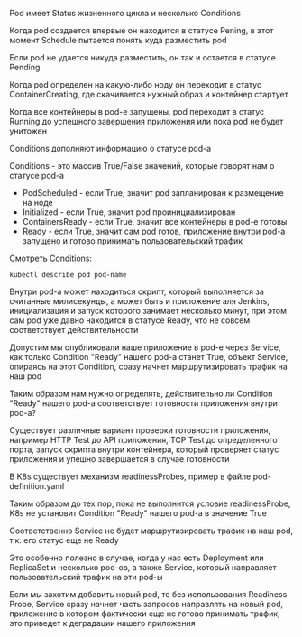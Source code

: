 Pod имеет Status жизненного цикла и несколько Conditions

Когда pod создается впервые он находится в статусе Pening, в этот момент Schedule пытается понять куда разместить pod

Если pod не удается никуда разместить, он так и остается в статусе Pending

Когда pod определен на какую-либо ноду он переходит в статус ContainerCreating, где скачивается нужный образ и контейнер стартует

Когда все контейнеры в pod-е запущены, pod переходит в статус Running до успешного завершения приложения или пока pod не будет унитожен

Conditions дополняют информацию о статусе pod-а

Conditions - это массив True/False значений, которые говорят нам о статусе pod-а

- PodScheduled - если True, значит pod запланирован к размещение на ноде
- Initialized - если True, значит pod проинициализирован
- ContainersReady - если True, значит все контейнеры в pod-е готовы
- Ready - если True, значит сам pod готов, приложение внутри pod-а запущено и готово принимать пользовательский трафик

Смотреть Conditions:

`kubectl describe pod pod-name`

Внутри pod-а может находиться скрипт, который выполняется за считанные милисекунды, а может быть и приложение аля Jenkins, инициализация и запуск которого занимает несколько минут, при этом сам pod уже давно находится в статусе Ready, что не совсем соответствует действительности

Допустим мы опубликовали наше приложение в pod-е через Service, как только Condition "Ready" нашего pod-а станет True, объект Service, опираясь на этот Condition, сразу начнет маршрутизировать трафик на наш pod

Таким образом нам нужно определять, действительно ли Condition "Ready" нашего pod-а соответствует готовности приложения внутри pod-а?

Существует различные вариант проверки готовности приложения, например HTTP Test до API приложения, TCP Test до определенного порта, запуск скрипта внутри контейнера, который проверяет статус приложения и упешно завершается в случае готовности

В K8s существует механизм readinessProbes, пример в файле pod-definition.yaml

Таким образом до тех пор, пока не выполнится условие readinessProbe, K8s не установит Condition "Ready" нашего pod-а в значение True

Соответственно Service не будет маршрутизировать трафик на наш pod, т.к. его статус еще не Ready

Это особенно полезно в случае, когда у нас есть Deployment или ReplicaSet и несколько pod-ов, а также Service, который направляет пользовательский трафик на эти pod-ы

Если мы захотим добавить новый pod, то без использования Readiness Probe, Service сразу начнет часть запросов направлять на новый pod, приложение в котором фактически еще не готово принимать трафик, это приведет к деградации нашего приложения
